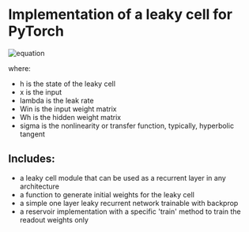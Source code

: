 # Implementation of a leaky cell for PyTorch

![equation](http://latex.codecogs.com/gif.image?\dpi{110}&space;h_{t}&space;=&space;\sigma&space;((1-\lambda)h_{t-1}&space;&plus;&space;\lambda&space;(W_{in}x_{t}&space;&plus;&space;W_h&space;h_{t-1})&space;))

where:
- h is the state of the leaky cell
- x is the input
- lambda is the leak rate
- Win is the input weight matrix
- Wh is the hidden weight matrix
- sigma is the nonlinearity or transfer function, typically, hyperbolic tangent

Includes:
----------
- a leaky cell module that can be used as a recurrent layer in any architecture
- a function to generate initial weights for the leaky cell
- a simple one layer leaky recurrent network trainable with backprop
- a reservoir implementation with a specific 'train' method to train the readout weights only

